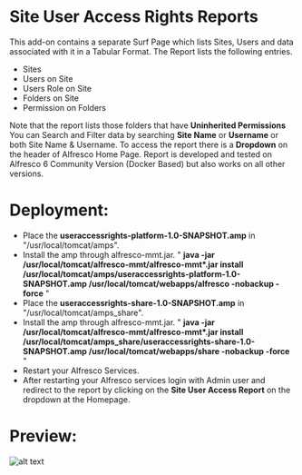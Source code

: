 # Site User Access Rights Reports
This add-on contains a separate Surf Page which lists Sites, Users and data associated with it in a Tabular Format.
The Report lists the following entries.
* Sites
* Users on Site
* Users Role on Site
* Folders on Site
* Permission on Folders

Note that the report lists those folders that have <b>Uninherited Permissions</b>
You can Search and Filter data by searching <b>Site Name</b> or <b>Username</b> or both Site Name & Username.
To access the report there is a <b>Dropdown</b> on the header of Alfresco Home Page.
Report is developed and tested on Alfresco 6 Community Version (Docker Based) but also works on all other versions.

# Deployment:
* Place the <b>useraccessrights-platform-1.0-SNAPSHOT.amp</b> in "/usr/local/tomcat/amps".
* Install the amp through alfresco-mmt.jar. " <b>java -jar /usr/local/tomcat/alfresco-mmt/alfresco-mmt*.jar install  /usr/local/tomcat/amps/useraccessrights-platform-1.0-SNAPSHOT.amp /usr/local/tomcat/webapps/alfresco -nobackup -force</b> "
* Place the <b>useraccessrights-share-1.0-SNAPSHOT.amp</b> in "/usr/local/tomcat/amps_share".
* Install the amp through alfresco-mmt.jar. " <b>java -jar /usr/local/tomcat/alfresco-mmt/alfresco-mmt*.jar install  /usr/local/tomcat/amps_share/useraccessrights-share-1.0-SNAPSHOT.amp /usr/local/tomcat/webapps/share -nobackup -force</b> "
* Restart your Alfresco Services.
* After restarting your Alfresco services login with Admin user and redirect to the report by clicking on the <b>Site User Access Report</b> on the dropdown at the Homepage.

# Preview:
![alt text](https://github.com/syedjunaidvirtuosoft/User-Access-Rights-Report/blob/main/Screenshots/screenshot.png?raw=true)

